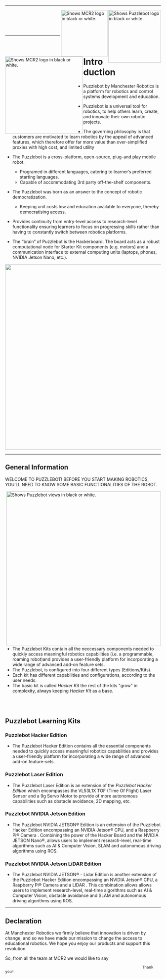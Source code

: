 
---

<picture>
  <source media="(prefers-color-scheme: dark)" srcset="https://github.com/ManchesterRoboticsLtd/Puzzlebot/blob/main/Misc/Logos/NVIDIA_logo_BL.jpg">
  <source media="(prefers-color-scheme: light)" srcset="https://github.com/ManchesterRoboticsLtd/Puzzlebot/blob/main/Misc/Logos/NVIDIA_logo_WL.jpg">
  <img alt="Shows Puzzlebot logo in black or white." width="170" align="right">
</picture>

<picture>
  <source media="(prefers-color-scheme: dark)" srcset="https://github.com/ManchesterRoboticsLtd/Puzzlebot/blob/main/Misc/Logos/MCR2_Logo_White.png">
  <source media="(prefers-color-scheme: light)" srcset="https://github.com/ManchesterRoboticsLtd/Puzzlebot/blob/main/Misc/Logos/MCR2_Logo_Black.png">
  <img alt="Shows MCR2 logo in black or white." width="150" align="right">
</picture>


<picture>
  <source media="(prefers-color-scheme: dark)" srcset="https://github.com/ManchesterRoboticsLtd/Puzzlebot/blob/main/Misc/Logos/Puzzle_Bot_Logo_W.png">
  <source media="(prefers-color-scheme: light)" srcset="https://github.com/ManchesterRoboticsLtd/Puzzlebot/blob/main/Misc/Logos/Puzzle_Bot_Logo_B.png">
  <img alt="Shows MCR2 logo in black or white." width="250" align="left">
</picture>

<br/><br/>
<br/><br/>

---

# Introduction

* Puzzlebot by Manchester Robotics is a platform for robotics and control systems development and education.

* Puzzlebot is a universal tool for robotics, to help others learn, create, and innovate their own robotic projects. 

* The governing philosophy is that customers are motivated to learn robotics by the appeal of advanced features, which therefore offer far more value than over-simplified proxies with high cost, and limited utility

* The Puzzlebot is a cross-platform, open-source, plug-and play mobile robot. 
  - Programed in different languages, catering to learner’s preferred starting languages.
  - Capable of accommodating 3rd party off-the-shelf components.
  
* The Puzzlebot was born as an answer to the concept of robotic democratization.
  - Keeping unit costs low and education available to everyone, thereby democratising access.
  
* Provides continuity from entry-level access to research-level functionality ensuring learners to focus on progressing skills rather than having to constantly switch between robotics platforms.

* The “brain” of Puzzlebot is the Hackerboard. The board acts as a robust computational node for Starter Kit components (e.g. motors) and a communication interface to external computing units (laptops, phones, NVIDIA Jetson Nano, etc.).

<p align="center" >
  <img src="https://user-images.githubusercontent.com/67285979/232477731-185e4295-ac29-494c-8455-d19fe532b50b.png"  width="600"/>
</p>

---
   
## General Information
WELCOME TO PUZZLEBOT! BEFORE YOU START MAKING ROBOTICS, YOU’LL NEED TO KNOW SOME BASIC FUNCTIONALITIES OF THE ROBOT.

<picture>
  <source srcset="https://user-images.githubusercontent.com/67285979/232486583-00aa7c19-8d00-45bd-9055-226d13b40b01.png">
  <img alt="Shows Puzzlebot views in black or white." width="500" align="right">
</picture>

  * The Puzzlebot Kits contain all the neccessary components needed to quickly access meaningful robotics capabilities (i.e. a programmable, roaming robot)and       provides a user-friendly platform for incorporating a wide range of advanced add-on feature sets.
  * The Puzzlebot, is configured into four different types (Editions/Kits).
  * Each kit has different capabilities and configurations, according to the user needs.
  * The basic kit is called *Hacker Kit* the rest of the kits "grow" in complexity, always keeping *Hacker Kit* as a base.
  
<br/><br/>  
## Puzzlebot Learning Kits
  ### Puzzlebot Hacker Edition
  - The Puzzlebot Hacker Edition contains all the essential components needed to quickly access meaningful robotics capabilities and provides a user-friendly platform for incorporating a wide range of advanced add-on feature-sets.
    
  ### Puzzlebot Laser Edition
  - The Puzzlebot Laser Edition is an extension of the *Puzzlebot Hacker Edition* which encompasses the VL53L1X TOF (Time Of Flight) Laser Sensor and a 9g Servo Motor to provide of more autonomous capabilities such as obstacle avoidance, 2D mapping, etc.
    
  ### Puzzlebot NVIDIA Jetson Edition
  - The Puzzlebot NVIDIA JETSON® Edition is an extension of the Puzzlebot Hacker Edition encompassing an NVIDIA Jetson® CPU, and a Raspberry Pi® Camera . Combining 
the power of the Hacker Board and the NVIDIA JETSON Nano®, allows users to implement research-level, real-time algorithms such as AI & Computer Vision, SLAM and autonomous driving algorithms using ROS.

  ### Puzzlebot NVIDIA Jetson LiDAR Edition
  - The Puzzlebot NVIDIA JETSON® - Lidar Edition is another extension of the Puzzlebot Hacker Edition encompassing an NVIDIA Jetson® CPU, a Raspberry Pi® Camera and a LIDAR . This combination allows allows users to implement research-level, real-time algorithms such as AI & Computer Vision, obstacle avoidance and SLAM and autonomous driving algorithms using ROS.
  
---
## Declaration

At Manchester Robotics we firmly believe that innovation is driven by change, and so we have made our mission to change the access to educational robotics. We hope you enjoy our products and support this revolution.

So, from all the team at MCR2 we would like to say 

                                                                  Thank you!
  

  
  


